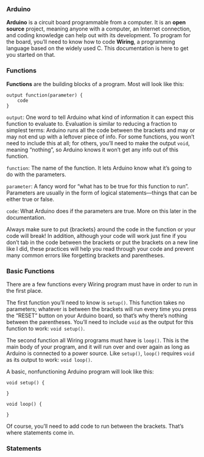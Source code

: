 ### Arduino
**Arduino** is a circuit board programmable from a computer. It is an **open source** project, meaning anyone with a computer, an Internet connection, and coding knowledge can help out with its development. To program for the board, you’ll need to know how to code **Wiring**, a programming language based on the widely used C. This documentation is here to get you started on that.

### Functions
**Functions** are the building blocks of a program. Most will look like this:

```Arduino
output function(parameter) {
    code
}
```

`output`: One word to tell Arduino what kind of information it can expect this function to evaluate to. Evaluation is similar to reducing a fraction to simplest terms: Arduino runs all the code between the brackets and may or may not end up with a leftover piece of info. For some functions, you won’t need to include this at all; for others, you’ll need to make the output `void`, meaning “nothing”, so Arduino knows it won’t get any info out of this function.

`function`: The name of the function. It lets Arduino know what it’s going to do with the parameters.

`parameter`: A fancy word for “what has to be true for this function to run”. Parameters are usually in the form of logical statements—things that can be either true or false.

`code`: What Arduino does if the parameters are true. More on this later in the documentation.

Always make sure to put {brackets} around the code in the function or your code will break! In addition, although your code will work just fine if you don’t tab in the code between the brackets or put the brackets on a new line like I did, these practices will help you read through your code and prevent many common errors like forgetting brackets and parentheses.

### Basic Functions
There are a few functions every Wiring program must have in order to run in the first place.

The first function you’ll need to know is `setup()`. This function takes no parameters; whatever is between the brackets will run every time you press the “RESET” button on your Arduino board, so that’s why there’s nothing between the parentheses. You’ll need to include `void` as the output for this function to work: `void setup()`.

The second function all Wiring programs must have is `loop()`. This is the main body of your program, and it will run over and over again as long as Arduino is connected to a power source. Like `setup()`, `loop()` requires `void` as its output to work: `void loop()`.

A basic, nonfunctioning Arduino program will look like this:

```Arduino
void setup() {

}

void loop() {

}
```

Of course, you’ll need to add code to run between the brackets. That’s where statements come in.

### Statements